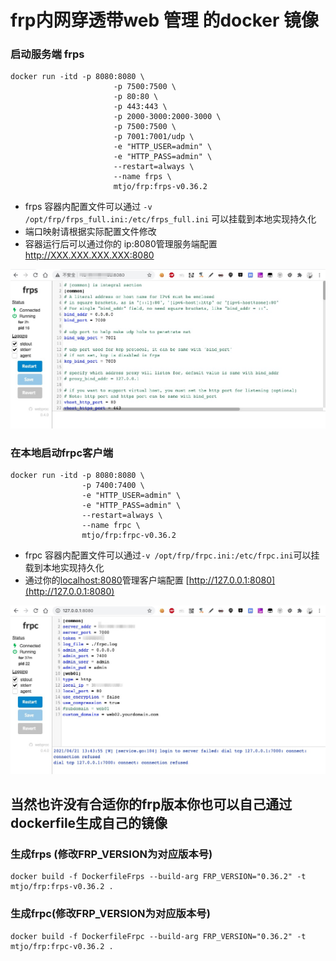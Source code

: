 frp内网穿透带web 管理 的docker 镜像
===

### 启动服务端 frps

```
docker run -itd -p 8080:8080 \
                       -p 7500:7500 \
                       -p 80:80 \
                       -p 443:443 \
                       -p 2000-3000:2000-3000 \
                       -p 7500:7500 \
                       -p 7001:7001/udp \
                       -e "HTTP_USER=admin" \
                       -e "HTTP_PASS=admin" \
                       --restart=always \
                       --name frps \
                       mtjo/frp:frps-v0.36.2
```
* frps 容器内配置文件可以通过 `-v /opt/frp/frps_full.ini:/etc/frps_full.ini` 可以挂载到本地实现持久化 
* 端口映射请根据实际配置文件修改
* 容器运行后可以通过你的 ip:8080管理服务端配置 http://XXX.XXX.XXX.XXX:8080

![frps](https://github.com/mtjo/webfrp/raw/master/images/frps.png)

### 在本地启动frpc客户端

```
docker run -itd -p 8080:8080 \
			    -p 7400:7400 \
			    -e "HTTP_USER=admin" \
			    -e "HTTP_PASS=admin" \
			    --restart=always \ 
			    --name frpc \
			    mtjo/frp:frpc-v0.36.2
```

* frpc 容器内配置文件可以通过` -v /opt/frp/frpc.ini:/etc/frpc.ini `可以挂载到本地实现持久化
* 通过你的[localhost:8080](localhost:8080)管理客户端配置 [http://127.0.0.1:8080](http://127.0.0.1:8080)

![frpc](https://github.com/mtjo/webfrp/raw/master/images/frpc.png)


## 当然也许没有合适你的frp版本你也可以自己通过dockerfile生成自己的镜像

### 生成frps (修改FRP_VERSION为对应版本号)
```
docker build -f DockerfileFrps --build-arg FRP_VERSION="0.36.2" -t mtjo/frp:frps-v0.36.2 .
```

### 生成frpc(修改FRP_VERSION为对应版本号)
```
docker build -f DockerfileFrpc --build-arg FRP_VERSION="0.36.2" -t mtjo/frp:frpc-v0.36.2 .
```